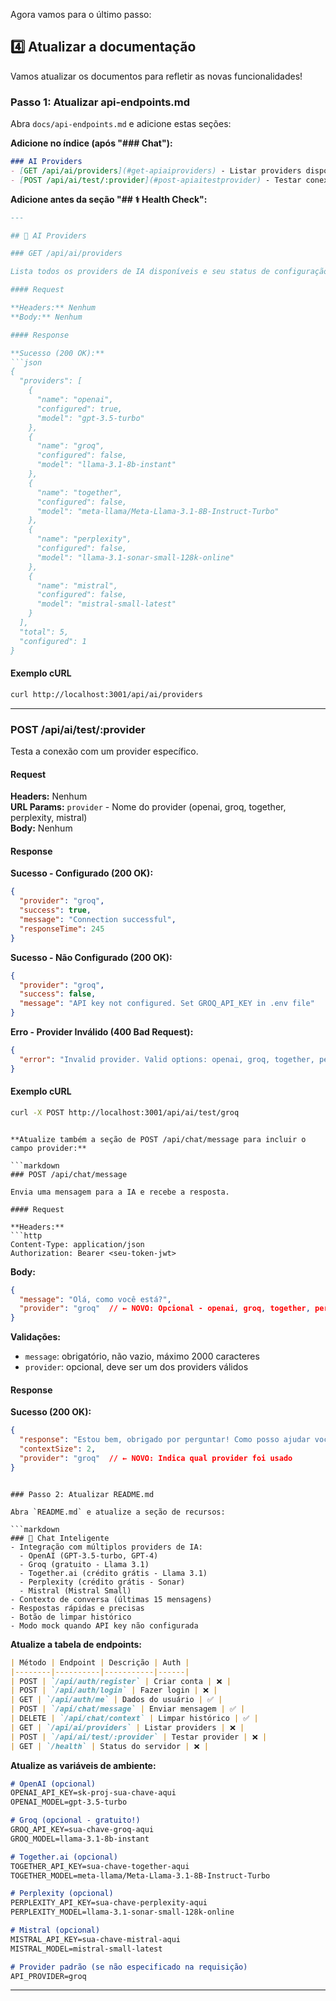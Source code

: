 
Agora vamos para o último passo:

## 4️⃣ Atualizar a documentação

Vamos atualizar os documentos para refletir as novas funcionalidades!

### Passo 1: Atualizar api-endpoints.md

Abra `docs/api-endpoints.md` e adicione estas seções:

**Adicione no índice (após "### Chat"):**
```markdown
### AI Providers
- [GET /api/ai/providers](#get-apiaiproviders) - Listar providers disponíveis
- [POST /api/ai/test/:provider](#post-apiaitestprovider) - Testar conexão com provider
```

**Adicione antes da seção "## ⚕️ Health Check":**

```markdown
---

## 🤖 AI Providers

### GET /api/ai/providers

Lista todos os providers de IA disponíveis e seu status de configuração.

#### Request

**Headers:** Nenhum  
**Body:** Nenhum

#### Response

**Sucesso (200 OK):**
```json
{
  "providers": [
    {
      "name": "openai",
      "configured": true,
      "model": "gpt-3.5-turbo"
    },
    {
      "name": "groq",
      "configured": false,
      "model": "llama-3.1-8b-instant"
    },
    {
      "name": "together",
      "configured": false,
      "model": "meta-llama/Meta-Llama-3.1-8B-Instruct-Turbo"
    },
    {
      "name": "perplexity",
      "configured": false,
      "model": "llama-3.1-sonar-small-128k-online"
    },
    {
      "name": "mistral",
      "configured": false,
      "model": "mistral-small-latest"
    }
  ],
  "total": 5,
  "configured": 1
}
```

#### Exemplo cURL

```bash
curl http://localhost:3001/api/ai/providers
```

---

### POST /api/ai/test/:provider

Testa a conexão com um provider específico.

#### Request

**Headers:** Nenhum  
**URL Params:** `provider` - Nome do provider (openai, groq, together, perplexity, mistral)  
**Body:** Nenhum

#### Response

**Sucesso - Configurado (200 OK):**
```json
{
  "provider": "groq",
  "success": true,
  "message": "Connection successful",
  "responseTime": 245
}
```

**Sucesso - Não Configurado (200 OK):**
```json
{
  "provider": "groq",
  "success": false,
  "message": "API key not configured. Set GROQ_API_KEY in .env file"
}
```

**Erro - Provider Inválido (400 Bad Request):**
```json
{
  "error": "Invalid provider. Valid options: openai, groq, together, perplexity, mistral"
}
```

#### Exemplo cURL

```bash
curl -X POST http://localhost:3001/api/ai/test/groq
```
```

**Atualize também a seção de POST /api/chat/message para incluir o campo provider:**

```markdown
### POST /api/chat/message

Envia uma mensagem para a IA e recebe a resposta.

#### Request

**Headers:**
```http
Content-Type: application/json
Authorization: Bearer <seu-token-jwt>
```

**Body:**
```json
{
  "message": "Olá, como você está?",
  "provider": "groq"  // ← NOVO: Opcional - openai, groq, together, perplexity, mistral
}
```

**Validações:**
- `message`: obrigatório, não vazio, máximo 2000 caracteres
- `provider`: opcional, deve ser um dos providers válidos

#### Response

**Sucesso (200 OK):**
```json
{
  "response": "Estou bem, obrigado por perguntar! Como posso ajudar você hoje?",
  "contextSize": 2,
  "provider": "groq"  // ← NOVO: Indica qual provider foi usado
}
```
```

### Passo 2: Atualizar README.md

Abra `README.md` e atualize a seção de recursos:

```markdown
### 💬 Chat Inteligente
- Integração com múltiplos providers de IA:
  - OpenAI (GPT-3.5-turbo, GPT-4)
  - Groq (gratuito - Llama 3.1)
  - Together.ai (crédito grátis - Llama 3.1)
  - Perplexity (crédito grátis - Sonar)
  - Mistral (Mistral Small)
- Contexto de conversa (últimas 15 mensagens)
- Respostas rápidas e precisas
- Botão de limpar histórico
- Modo mock quando API key não configurada
```

**Atualize a tabela de endpoints:**

```markdown
| Método | Endpoint | Descrição | Auth |
|--------|----------|-----------|------|
| POST | `/api/auth/register` | Criar conta | ❌ |
| POST | `/api/auth/login` | Fazer login | ❌ |
| GET | `/api/auth/me` | Dados do usuário | ✅ |
| POST | `/api/chat/message` | Enviar mensagem | ✅ |
| DELETE | `/api/chat/context` | Limpar histórico | ✅ |
| GET | `/api/ai/providers` | Listar providers | ❌ |
| POST | `/api/ai/test/:provider` | Testar provider | ❌ |
| GET | `/health` | Status do servidor | ❌ |
```

**Atualize as variáveis de ambiente:**

```markdown
# OpenAI (opcional)
OPENAI_API_KEY=sk-proj-sua-chave-aqui
OPENAI_MODEL=gpt-3.5-turbo

# Groq (opcional - gratuito!)
GROQ_API_KEY=sua-chave-groq-aqui
GROQ_MODEL=llama-3.1-8b-instant

# Together.ai (opcional)
TOGETHER_API_KEY=sua-chave-together-aqui
TOGETHER_MODEL=meta-llama/Meta-Llama-3.1-8B-Instruct-Turbo

# Perplexity (opcional)
PERPLEXITY_API_KEY=sua-chave-perplexity-aqui
PERPLEXITY_MODEL=llama-3.1-sonar-small-128k-online

# Mistral (opcional)
MISTRAL_API_KEY=sua-chave-mistral-aqui
MISTRAL_MODEL=mistral-small-latest

# Provider padrão (se não especificado na requisição)
API_PROVIDER=groq
```

---
